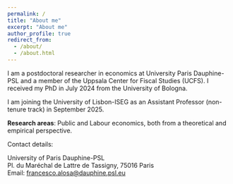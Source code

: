 ```yaml
---
permalink: /
title: "About me"
excerpt: "About me"
author_profile: true
redirect_from: 
  - /about/
  - /about.html
---
```




I am a postdoctoral researcher in economics at University Paris Dauphine-PSL and a member of the Uppsala Center for Fiscal Studies (UCFS). I received my PhD in July 2024 from the University of Bologna.

I am joining the University of Lisbon-ISEG as an Assistant Professor (non-tenure track) in September 2025. 

**Research areas**: Public and Labour economics, both from a theoretical and empirical perspective.


Contact details:

University of Paris Dauphine-PSL   <br/>
Pl. du Maréchal de Lattre de Tassigny, 75016 Paris  <br/>
Email: francesco.alosa@dauphine.psl.eu   <br/>


